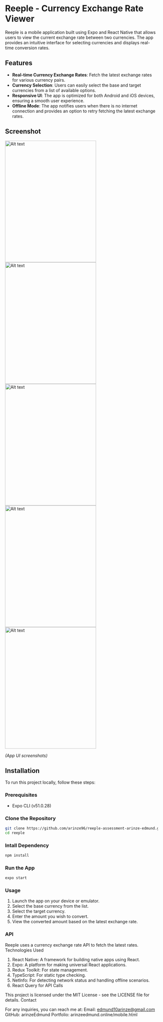 # Reeple - Currency Exchange Rate Viewer

Reeple is a mobile application built using Expo and React Native that allows users to view the current exchange rate between two currencies. The app provides an intuitive interface for selecting currencies and displays real-time conversion rates.

## Features

- **Real-time Currency Exchange Rates**: Fetch the latest exchange rates for various currency pairs.
- **Currency Selection**: Users can easily select the base and target currencies from a list of available options.
- **Responsive UI**: The app is optimized for both Android and iOS devices, ensuring a smooth user experience.
- **Offline Mode**: The app notifies users when there is no internet connection and provides an option to retry fetching the latest exchange rates.

## Screenshot 

<img src="[image-url](https://github.com/user-attachments/assets/249d3693-68dc-4d3c-8017-7f10a43f65b6)" alt="Alt text" width="300" height="400">
<img src="https://github.com/user-attachments/assets/bbbf2c86-6c42-4bde-9b48-d486f80b5c61" alt="Alt text" width="300" height="400">
<img src="[image-url](https://github.com/user-attachments/assets/dfa82520-c1b7-4cdf-9826-e2c0a6c85396)" alt="Alt text" width="300" height="400">
<img src="[image-url](https://github.com/user-attachments/assets/b1dc81c5-0fe8-4790-b17c-327843ba42cc)" alt="Alt text" width="300" height="400">
<img src="[image-url](https://github.com/user-attachments/assets/dcfa9cc2-5ce1-4eee-95f4-592661287284)" alt="Alt text" width="300" height="400">

_(App UI screenshots)_

## Installation

To run this project locally, follow these steps:

### Prerequisites

- Expo CLI (v51.0.28)

### Clone the Repository

```bash
git clone https://github.com/arinze96/reeple-assessment-arinze-edmund.git
cd reeple

```

### Intall Dependency

```bash
npm install

```
### Run the App

```bash
expo start

```

### Usage

1. Launch the app on your device or emulator.
2. Select the base currency from the list.
3. Select the target currency.
4. Enter the amount you wish to convert.
5. View the converted amount based on the latest exchange rate.

### API

Reeple uses a currency exchange rate API to fetch the latest rates. 
Technologies Used

1. React Native: A framework for building native apps using React.
2. Expo: A platform for making universal React applications.
3. Redux Toolkit: For state management.
4. TypeScript: For static type checking.
5. NetInfo: For detecting network status and handling offline scenarios. 
6. React Query for API Calls




This project is licensed under the MIT License - see the LICENSE file for details.
Contact

For any inquiries, you can reach me at:
Email: edmund10arinze@gmail.com
GitHub: arinzeEdmund
Portfolio: arinzeedmund.online/mobile.html






